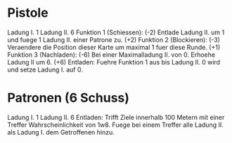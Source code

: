 # Pistole
Ladung I. 1
Ladung II. 6
Funktion 1 (Schiessen): (-2) Entlade Ladung II. um 1 und fuege 1 Ladung II. einer Patrone zu. (+2)
Funktion 2 (Blockieren): (-3) Veraendere die Position dieser Karte um maximal 1 fuer diese Runde. (+1)
Funktion 3 (Nachladen): (-6) Bei einer Maximalladung II. von 0. Erhoehe Ladung II um 6. (+6)
Entladen: Fuehre Funktion 1 aus bis Ladung II. 0 wird und setze Ladung I. auf 0.

# Patronen (6 Schuss)
Ladung I. 1
Ladung II. 6
Entladen: Trifft Ziele innerhalb 100 Metern mit einer Treffer Wahrscheinlichkeit von 1w8. Fuege bei einem Treffer alle Ladung II. als Ladung I. dem Getroffenen hinzu.
